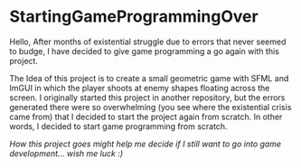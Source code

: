 # StartingGameProgrammingOver

Hello, After months of existential struggle due to errors that never seemed to budge, I have decided to give game programming a go again with this project. 

The Idea of this project is to create a small geometric game with SFML and ImGUI in which the player shoots at enemy shapes floating across the screen. I originally started this project in another repository, but the errors generated there were so overwhelming (you see where the existential crisis came from) that I decided to start the project again from scratch. In other words, I decided to start game programming from scratch.

*How this project goes might help me decide if I still want to go into game development... wish me luck :)*
